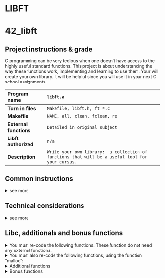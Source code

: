 # LIBFT
# 42_libft

## Project instructions & grade
C programming can be very tedious when one doesn’t have access to the highly useful standard functions. This project is about understanding the way these functions work, implementing and learning to use them. Your will create your own library. It will be helpful since you will use it in your next C school assignments.

| Program name | `libft.a` |
|:--- |:--- |
| **Turn in files** | `Makefile, libft.h, ft_*.c` |
| **Makefile** | `NAME, all, clean, fclean, re` |
| **External functions** | `Detailed in original subject` |
| **Libft authorized** | `n/a` |
| **Description** | `Write your own library:  a collection of functions that will be a useful tool for your cursus.` |

## Common instructions 
<details>
<summary>see more</summary>
  
* Your project must be written in accordance with the Norm. If you have bonus
files/functions, they are included in the norm check and you will receive a 0 if there
is a norm error inside.
* Your functions should not quit unexpectedly (segmentation fault, bus error, double
free, etc) apart from undefined behaviors. If this happens, your project will be
considered non functional and will receive a 0 during the evaluation.
* All heap allocated memory space must be properly freed when necessary. No leaks
will be tolerated.
* If the subject requires it, you must submit a Makefile which will compile your
source files to the required output with the flags -Wall, -Wextra and -Werror, and
your Makefile must not relink.
* Your Makefile must at least contain the rules $(NAME), all, clean, fclean and
re.
* To turn in bonuses to your project, you must include a rule bonus to your Makefile,
which will add all the various headers, librairies or functions that are forbidden on
the main part of the project. Bonuses must be in a different file _bonus.{c/h}.
Mandatory and bonus part evaluation is done separately.
* If your project allows you to use your libft, you must copy its sources and its
associated Makefile in a libft folder with its associated Makefile. Your project’s
Makefile must compile the library by using its Makefile, then compile the project.
* We encourage you to create test programs for your project even though this work
won’t have to be submitted and won’t be graded. It will give you a chance
to easily test your work and your peers’ work. You will find those tests especially
useful during your defence. Indeed, during defence, you are free to use your tests
and/or the tests of the peer you are evaluating.
* Submit your work to your assigned git repository. Only the work in the git repository will be graded. If Deepthought is assigned to grade your work, it will be done
after your peer-evaluations. If an error happens in any section of your work during
Deepthought’s grading, the evaluation will stop.
</details>
  
## Technical considerations
<details>
<summary>see more</summary>
  
* It is forbidden to use global variables.
* If you need subfunctions to write a complex function, you should define these subfunctions as static to avoid publishing them with your library. It would be a good
habit to do this in your future projects as well.
* Submit all files in the root of your repository.
* It is forbidden to submit unused files.
* Every .c must compile with flags.
* You must use the command ar to create your librairy, using the command libtool
is forbidden.
</details>

## Libc, additionals and bonus functions

<details>
  <summary>You must re-code the following functions. These function do not need any external functions:</summary>
• memset          
• bzero
• memcpy          
• memccpy
• memmove         
• memchr
• memcmp          
• strlen
• strlcpy
• strlcat
• strchr
• strrchr
• strnstr
• strncmp
• atoi
• isalpha
• isdigit
• isalnum
• isascii
• isprint
• toupper
• tolower
</details>

<details>
  <summary>You must also re-code the following functions, using the function “malloc”:</summary>
• calloc
• strdup
</details>

<details>
  <summary> Additional functions </summary>

* ft_substr
* ft_strjoin
* ft_strtrim
* ft_split
* ft_itoa
  *ft_strmapi
  *ft_putchar_fd
  *ft_putstrfd
  *ft_putendl_fd
  *ft_putnbr_fd
  </details>
  
  <details>
  <summary> Bonus functions </summary>
* ft_lstnew
  * ft_lstadd_front
  * ft_lstadd_back
  * ft_lstsize
  * ft_lstlast
  * ft_lstdelone
  * ft_lstclear  
  * ft_lstiter
  * ft_lstmap
